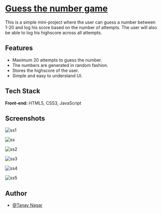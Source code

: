 # [Guess the number game](https://guess-the-number-tanay-nagar.netlify.app/)

This is a simple mini-project where the user can guess a number between 1-20 and log his score based on the number of attempts. The user will also be able to log his highscore across all attempts.
## Features

- Maximum 20 attempts to guess the number.
- The numbers are generated in random fashion.
- Stores the highscore of the user.
- Simple and easy to understand UI.

  
## Tech Stack

**Front-end:** HTML5, CSS3, JavaScript



  
## Screenshots

![ss1](https://user-images.githubusercontent.com/86257435/133755113-524bfa9c-8fc5-485f-b846-2b4bb91e6c1b.PNG)

![ss](https://user-images.githubusercontent.com/86257435/133755464-6972e58d-59d0-4380-a26c-b75afb6b4854.PNG)

![ss2](https://user-images.githubusercontent.com/86257435/133755145-30e51f92-99f4-4a7f-a87f-245d9c1fc0b6.PNG)

![ss3](https://user-images.githubusercontent.com/86257435/133755158-b31f864a-3083-4798-b51c-cae0348657e8.PNG)

![ss4](https://user-images.githubusercontent.com/86257435/133755185-9e8d97a8-6edb-4e97-89cf-2b12d784862c.PNG)

![ss5](https://user-images.githubusercontent.com/86257435/133755201-fcfd2b29-e0ad-491e-9bfc-613f43e9ade7.PNG)



## Author

- [@Tanay Nagar](https://www.github.com/Tanay2409)

  
